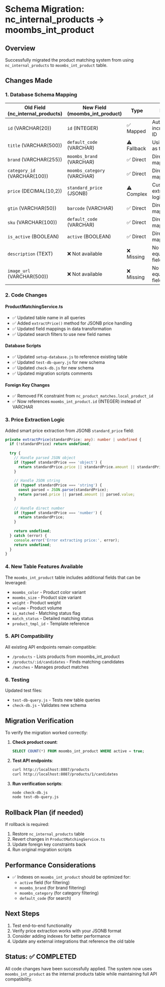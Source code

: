 # Schema Migration: nc_internal_products → moombs_int_product

## Overview
Successfully migrated the product matching system from using `nc_internal_products` to `moombs_int_product` table.

## Changes Made

### 1. Database Schema Mapping

| Old Field (nc_internal_products) | New Field (moombs_int_product) | Type | Notes |
|----------------------------------|-------------------------------|------|-------|
| `id` (VARCHAR(20)) | `id` (INTEGER) | ✅ Mapped | Auto-incremented ID |
| `title` (VARCHAR(500)) | `default_code` (VARCHAR) | ⚠️ Fallback | Using SKU as title |
| `brand` (VARCHAR(255)) | `moombs_brand` (VARCHAR) | ✅ Direct | Direct mapping |
| `category_id` (VARCHAR(100)) | `moombs_category` (VARCHAR) | ✅ Direct | Direct mapping |
| `price` (DECIMAL(10,2)) | `standard_price` (JSONB) | ⚠️ Complex | Custom extraction logic |
| `gtin` (VARCHAR(50)) | `barcode` (VARCHAR) | ✅ Direct | Direct mapping |
| `sku` (VARCHAR(100)) | `default_code` (VARCHAR) | ✅ Direct | Direct mapping |
| `is_active` (BOOLEAN) | `active` (BOOLEAN) | ✅ Direct | Direct mapping |
| `description` (TEXT) | ❌ Not available | ❌ Missing | No equivalent field |
| `image_url` (VARCHAR(500)) | ❌ Not available | ❌ Missing | No equivalent field |

### 2. Code Changes

#### ProductMatchingService.ts
- ✅ Updated table name in all queries
- ✅ Added `extractPrice()` method for JSONB price handling
- ✅ Updated field mappings in data transformation
- ✅ Updated search filters to use new field names

#### Database Scripts
- ✅ Updated `setup-database.js` to reference existing table
- ✅ Updated `test-db-query.js` for new schema
- ✅ Updated `check-db.js` for new schema
- ✅ Updated migration scripts comments

#### Foreign Key Changes
- ✅ Removed FK constraint from `nc_product_matches.local_product_id` 
- ✅ Now references `moombs_int_product.id` (INTEGER) instead of VARCHAR

### 3. Price Extraction Logic

Added smart price extraction from JSONB `standard_price` field:

```typescript
private extractPrice(standardPrice: any): number | undefined {
  if (!standardPrice) return undefined;
  
  try {
    // Handle parsed JSON object
    if (typeof standardPrice === 'object') {
      return standardPrice.price || standardPrice.amount || standardPrice.value;
    }
    
    // Handle JSON string
    if (typeof standardPrice === 'string') {
      const parsed = JSON.parse(standardPrice);
      return parsed.price || parsed.amount || parsed.value;
    }
    
    // Handle direct number
    if (typeof standardPrice === 'number') {
      return standardPrice;
    }
    
    return undefined;
  } catch (error) {
    console.error('Error extracting price:', error);
    return undefined;
  }
}
```

### 4. New Table Features Available

The `moombs_int_product` table includes additional fields that can be leveraged:

- `moombs_color` - Product color variant
- `moombs_size` - Product size variant  
- `weight` - Product weight
- `volume` - Product volume
- `is_matched` - Matching status flag
- `match_status` - Detailed matching status
- `product_tmpl_id` - Template reference

### 5. API Compatibility

All existing API endpoints remain compatible:
- `/products` - Lists products from moombs_int_product
- `/products/:id/candidates` - Finds matching candidates
- `/matches` - Manages product matches

### 6. Testing

Updated test files:
- `test-db-query.js` - Tests new table queries
- `check-db.js` - Validates new schema

## Migration Verification

To verify the migration worked correctly:

1. **Check product count**:
   ```sql
   SELECT COUNT(*) FROM moombs_int_product WHERE active = true;
   ```

2. **Test API endpoints**:
   ```bash
   curl http://localhost:8087/products
   curl http://localhost:8087/products/1/candidates
   ```

3. **Run verification scripts**:
   ```bash
   node check-db.js
   node test-db-query.js
   ```

## Rollback Plan (if needed)

If rollback is required:
1. Restore `nc_internal_products` table
2. Revert changes in `ProductMatchingService.ts`
3. Update foreign key constraints back
4. Run original migration scripts

## Performance Considerations

- ✅ Indexes on `moombs_int_product` should be optimized for:
  - `active` field (for filtering)
  - `moombs_brand` (for brand filtering)
  - `moombs_category` (for category filtering)
  - `default_code` (for search)

## Next Steps

1. Test end-to-end functionality
2. Verify price extraction works with your JSONB format
3. Consider adding indexes for better performance
4. Update any external integrations that reference the old table

## Status: ✅ COMPLETED

All code changes have been successfully applied. The system now uses `moombs_int_product` as the internal products table while maintaining full API compatibility.
